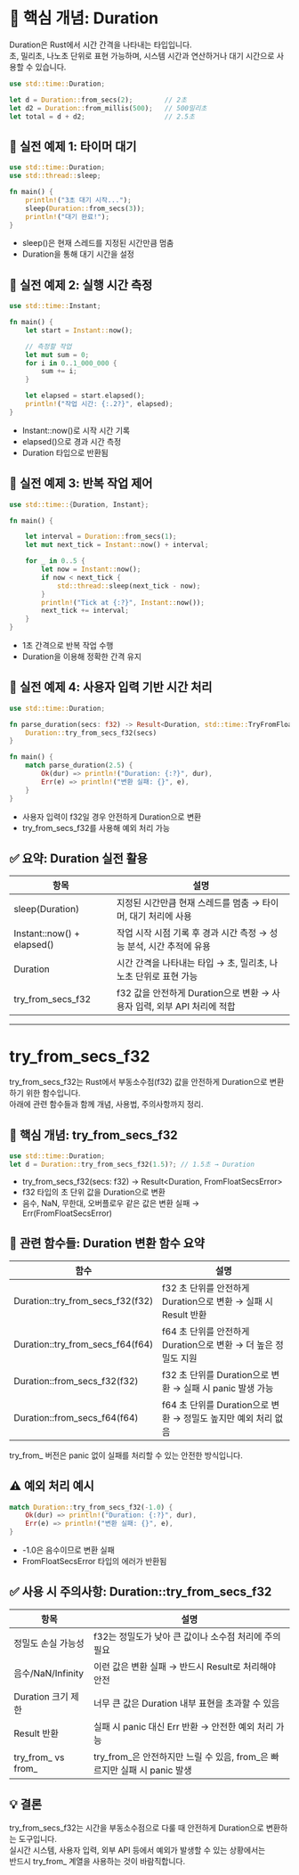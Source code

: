 # 🧠 핵심 개념: Duration
Duration은 Rust에서 시간 간격을 나타내는 타입입니다.  
초, 밀리초, 나노초 단위로 표현 가능하며, 시스템 시간과 연산하거나 대기 시간으로 사용할 수 있습니다.

```rust
use std::time::Duration;

let d = Duration::from_secs(2);        // 2초
let d2 = Duration::from_millis(500);   // 500밀리초
let total = d + d2;                    // 2.5초

```

## 🔧 실전 예제 1: 타이머 대기
```rust
use std::time::Duration;
use std::thread::sleep;

fn main() {
    println!("3초 대기 시작...");
    sleep(Duration::from_secs(3));
    println!("대기 완료!");
}
```

- sleep()은 현재 스레드를 지정된 시간만큼 멈춤
- Duration을 통해 대기 시간을 설정

## 🔧 실전 예제 2: 실행 시간 측정
```rust
use std::time::Instant;

fn main() {
    let start = Instant::now();

    // 측정할 작업
    let mut sum = 0;
    for i in 0..1_000_000 {
        sum += i;
    }

    let elapsed = start.elapsed();
    println!("작업 시간: {:.2?}", elapsed);
}
```

- Instant::now()로 시작 시간 기록
- elapsed()으로 경과 시간 측정
- Duration 타입으로 반환됨

## 🔧 실전 예제 3: 반복 작업 제어
```rust
use std::time::{Duration, Instant};

fn main() {

    let interval = Duration::from_secs(1);
    let mut next_tick = Instant::now() + interval;

    for _ in 0..5 {
        let now = Instant::now();
        if now < next_tick {
            std::thread::sleep(next_tick - now);
        }
        println!("Tick at {:?}", Instant::now());
        next_tick += interval;
    }
}
```

- 1초 간격으로 반복 작업 수행
- Duration을 이용해 정확한 간격 유지

## 🔧 실전 예제 4: 사용자 입력 기반 시간 처리
```rust
use std::time::Duration;

fn parse_duration(secs: f32) -> Result<Duration, std::time::TryFromFloatSecsError> {
    Duration::try_from_secs_f32(secs)
}

fn main() {
    match parse_duration(2.5) {
        Ok(dur) => println!("Duration: {:?}", dur),
        Err(e) => println!("변환 실패: {}", e),
    }
}
```

- 사용자 입력이 f32일 경우 안전하게 Duration으로 변환
- try_from_secs_f32를 사용해 예외 처리 가능


## ✅ 요약: Duration 실전 활용

| 항목                     | 설명                                                              |
|--------------------------|-------------------------------------------------------------------|
| sleep(Duration)          | 지정된 시간만큼 현재 스레드를 멈춤 → 타이머, 대기 처리에 사용         |
| Instant::now() + elapsed() | 작업 시작 시점 기록 후 경과 시간 측정 → 성능 분석, 시간 추적에 유용   |
| Duration                 | 시간 간격을 나타내는 타입 → 초, 밀리초, 나노초 단위로 표현 가능       |
| try_from_secs_f32        | f32 값을 안전하게 Duration으로 변환 → 사용자 입력, 외부 API 처리에 적합 |


---

# try_from_secs_f32

try_from_secs_f32는 Rust에서 부동소수점(f32) 값을 안전하게 Duration으로 변환하기 위한 함수입니다.  
아래에 관련 함수들과 함께 개념, 사용법, 주의사항까지 정리.

## 🧠 핵심 개념: try_from_secs_f32
```rust
use std::time::Duration;
let d = Duration::try_from_secs_f32(1.5)?; // 1.5초 → Duration
```

- try_from_secs_f32(secs: f32) -> Result<Duration, FromFloatSecsError>
- f32 타입의 초 단위 값을 Duration으로 변환
- 음수, NaN, 무한대, 오버플로우 같은 값은 변환 실패 → Err(FromFloatSecsError)


## 🔧 관련 함수들: Duration 변환 함수 요약
| 함수                          | 설명                                                              |
|-------------------------------|-------------------------------------------------------------------|
| Duration::try_from_secs_f32(f32) | f32 초 단위를 안전하게 Duration으로 변환 → 실패 시 Result 반환         |
| Duration::try_from_secs_f64(f64) | f64 초 단위를 안전하게 Duration으로 변환 → 더 높은 정밀도 지원          |
| Duration::from_secs_f32(f32)     | f32 초 단위를 Duration으로 변환 → 실패 시 panic 발생 가능               |
| Duration::from_secs_f64(f64)     | f64 초 단위를 Duration으로 변환 → 정밀도 높지만 예외 처리 없음          |

try_from_ 버전은 panic 없이 실패를 처리할 수 있는 안전한 방식입니다.


## ⚠️ 예외 처리 예시
```rust
match Duration::try_from_secs_f32(-1.0) {
    Ok(dur) => println!("Duration: {:?}", dur),
    Err(e) => println!("변환 실패: {}", e),
}
```

- -1.0은 음수이므로 변환 실패
- FromFloatSecsError 타입의 에러가 반환됨

## ✅ 사용 시 주의사항: Duration::try_from_secs_f32

| 항목                  | 설명                                                                 |
|-----------------------|----------------------------------------------------------------------|
| 정밀도 손실 가능성     | f32는 정밀도가 낮아 큰 값이나 소수점 처리에 주의 필요                     |
| 음수/NaN/Infinity     | 이런 값은 변환 실패 → 반드시 Result로 처리해야 안전                      |
| Duration 크기 제한     | 너무 큰 값은 Duration 내부 표현을 초과할 수 있음                         |
| Result 반환            | 실패 시 panic 대신 Err 반환 → 안전한 예외 처리 가능                       |
| try_from_ vs from_    | try_from_은 안전하지만 느릴 수 있음, from_은 빠르지만 실패 시 panic 발생   |


## 💡 결론
try_from_secs_f32는 시간을 부동소수점으로 다룰 때 안전하게 Duration으로 변환하는 도구입니다.  
실시간 시스템, 사용자 입력, 외부 API 등에서 예외가 발생할 수 있는 상황에서는  
반드시 try_from_ 계열을 사용하는 것이 바람직합니다.




